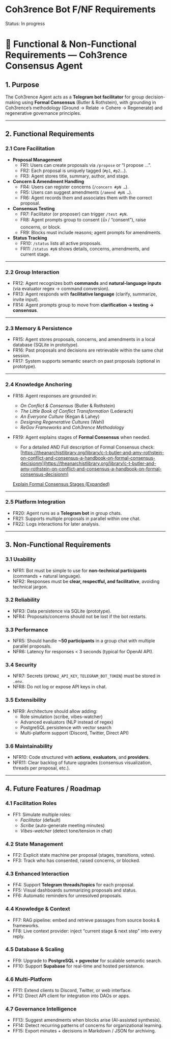 # Coh3rence Bot F/NF Requirements

Status: In progress

# 📑 Functional & Non-Functional Requirements — Coh3rence Consensus Agent

## 1. Purpose

The Coh3rence Agent acts as a **Telegram bot facilitator** for group decision-making using **Formal Consensus** (Butler & Rothstein), with grounding in Coh3rence’s methodology (Ground → Relate → Cohere → Regenerate) and regenerative governance principles.

---

## 2. Functional Requirements

### 2.1 Core Facilitation

- **Proposal Management**
    - FR1: Users can create proposals via `/propose` or “I propose …”.
    - FR2: Each proposal is uniquely tagged (`#p1`, `#p2`…).
    - FR3: Agent stores title, summary, author, and stage.
- **Concern & Amendment Handling**
    - FR4: Users can register concerns (`/concern #pN …`).
    - FR5: Users can suggest amendments (`/amend #pN …`).
    - FR6: Agent records them and associates them with the correct proposal.
- **Consensus Testing**
    - FR7: Facilitator (or proposer) can trigger `/test #pN`.
    - FR8: Agent prompts group to consent (👍 / “consent”), raise concerns, or block.
    - FR9: Blocks must include reasons; agent prompts for amendments.
- **Status Tracking**
    - FR10: `/status` lists all active proposals.
    - FR11: `/status #pN` shows details, concerns, amendments, and current stage.

---

### 2.2 Group Interaction

- FR12: Agent recognizes both **commands** and **natural-language inputs** (via evaluator regex → command conversion).
- FR13: Agent responds with **facilitative language** (clarify, summarize, invite input).
- FR14: Agent prompts group to move from **clarification → testing → consensus**.

---

### 2.3 Memory & Persistence

- FR15: Agent stores proposals, concerns, and amendments in a local database (SQLite in prototype).
- FR16: Past proposals and decisions are retrievable within the same chat session.
- FR17: System supports semantic search on past proposals (optional in prototype).

---

### 2.4 Knowledge Anchoring

- FR18: Agent responses are grounded in:
    - *On Conflict & Consensus* (Butler & Rothstein)
    - *The Little Book of Conflict Transformation* (Lederach)
    - *An Everyone Culture* (Kegan & Lahey)
    - *Designing Regenerative Cultures* (Wahl)
    - *ReGov Frameworks* and *Coh3rence Methodology*
- FR19: Agent explains stages of **Formal Consensus** when needed.
    - For a detailed AND Full description of Formal Consensus check: [https://theanarchistlibrary.org/library/c-t-butler-and-amy-rothstein-on-conflict-and-consensus-a-handbook-on-formal-consensus-decisionm](https://theanarchistlibrary.org/library/c-t-butler-and-amy-rothstein-on-conflict-and-consensus-a-handbook-on-formal-consensus-decisionm)
    
    [Explain Formal Consensus Stages (Expanded)](Coh3rence%20Bot%20F%20NF%20Requirements%2026533233df878011aedcc46300b76ac9/Explain%20Formal%20Consensus%20Stages%20(Expanded)%2026533233df8780c59e73eaff50c31bc9.md)
    

---

### 2.5 Platform Integration

- FR20: Agent runs as a **Telegram bot** in group chats.
- FR21: Supports multiple proposals in parallel within one chat.
- FR22: Logs interactions for later analysis.

---

## 3. Non-Functional Requirements

### 3.1 Usability

- NFR1: Bot must be simple to use for **non-technical participants** (commands + natural language).
- NFR2: Responses must be **clear, respectful, and facilitative**, avoiding technical jargon.

### 3.2 Reliability

- NFR3: Data persistence via SQLite (prototype).
- NFR4: Proposals/concerns should not be lost if the bot restarts.

### 3.3 Performance

- NFR5: Should handle **~50 participants** in a group chat with multiple parallel proposals.
- NFR6: Latency for responses < 3 seconds (typical for OpenAI API).

### 3.4 Security

- NFR7: Secrets (`OPENAI_API_KEY`, `TELEGRAM_BOT_TOKEN`) must be stored in `.env`.
- NFR8: Do not log or expose API keys in chat.

### 3.5 Extensibility

- NFR9: Architecture should allow adding:
    - Role simulation (scribe, vibes-watcher)
    - Advanced evaluators (NLP instead of regex)
    - PostgreSQL persistence with vector search
    - Multi-platform support (Discord, Twitter, Direct API)

### 3.6 Maintainability

- NFR10: Code structured with **actions**, **evaluators**, and **providers**.
- NFR11: Clear backlog of future upgrades (consensus visualization, threads per proposal, etc.).

---

## 4. Future Features / Roadmap

### 4.1 Facilitation Roles

- FF1: Simulate multiple roles:
    - *Facilitator* (default)
    - *Scribe* (auto-generate meeting minutes)
    - *Vibes-watcher* (detect tone/tension in chat)

### 4.2 State Management

- FF2: Explicit state machine per proposal (stages, transitions, votes).
- FF3: Track who has consented, raised concerns, or blocked.

### 4.3 Enhanced Interaction

- FF4: Support **Telegram threads/topics** for each proposal.
- FF5: Visual dashboards summarizing proposals and status.
- FF6: Automatic reminders for unresolved proposals.

### 4.4 Knowledge & Context

- FF7: RAG pipeline: embed and retrieve passages from source books & frameworks.
- FF8: Live context provider: inject “current stage & next step” into every reply.

### 4.5 Database & Scaling

- FF9: Upgrade to **PostgreSQL + pgvector** for scalable semantic search.
- FF10: Support **Supabase** for real-time and hosted persistence.

### 4.6 Multi-Platform

- FF11: Extend clients to Discord, Twitter, or web interface.
- FF12: Direct API client for integration into DAOs or apps.

### 4.7 Governance Intelligence

- FF13: Suggest amendments when blocks arise (AI-assisted synthesis).
- FF14: Detect recurring patterns of concerns for organizational learning.
- FF15: Export minutes + decisions in Markdown / JSON for archiving.